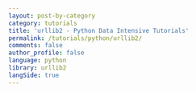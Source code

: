 ```yaml
---
layout: post-by-category
category: tutorials
title: 'urllib2 - Python Data Intensive Tutorials'
permalink: /tutorials/python/urllib2/
comments: false
author_profile: false
language: python
library: urllib2
langSide: true
---
```

